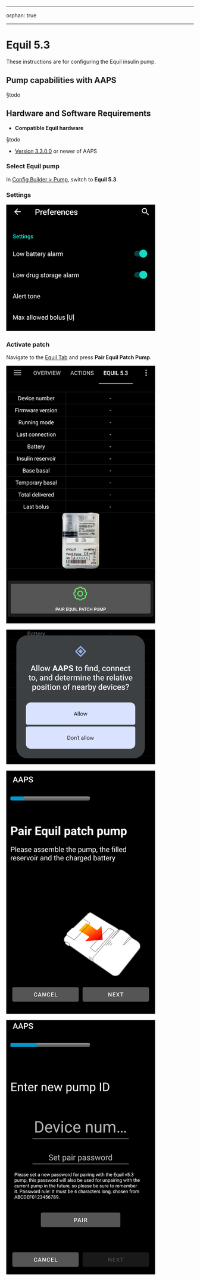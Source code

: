 - - -
orphan: true
- - -

# Equil 5.3

These instructions are for configuring the Equil insulin pump.

## Pump capabilities with AAPS

§todo

## Hardware and Software Requirements
* **Compatible Equil hardware**

§todo

* [Version 3.3.0.0](#version3300) or newer of AAPS

### Select Equil pump

In [Config Builder > Pump](#Config-Builder-pump), switch to **Equil 5.3**.

### Settings

![settings.png](../images/Equil/settings.png)

### Activate patch

Navigate to the [Equil Tab](#overview) and press **Pair Equil Patch Pump**.

![overview.png](../images/Equil/overview.png)

![activate1.png](../images/Equil/activate1.png)

![activate2.png](../images/Equil/activate2.png)

![activate3.png](../images/Equil/activate3.png)